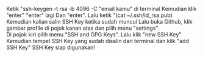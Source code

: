 Ketik "ssh-keygen -t rsa -b 4096 -C "email kamu" di terminal
Kemudian klik "enter"
"enter" lagi
Dan "enter". Lalu ketik "(cat ~/.ssh/id_rsa.pub)
Kemudian kalian salin SSH Key ketika sudah muncul
Lalu buka Github, klik gambar profile di pojok kanan atas dan pilih menu "settings"  
Di pojok kiri pilih menu "SSH and GPG Keys". Lalu klik "new SSH Key"
Kemudian tempel SSH Key yang sudah disalin dari terminal dan klik "add SSH Key"
SSH Key siap digunakan!
